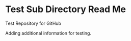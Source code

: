 # Test Sub Directory Read Me
Test Repository for GitHub

Adding additional information for testing.
